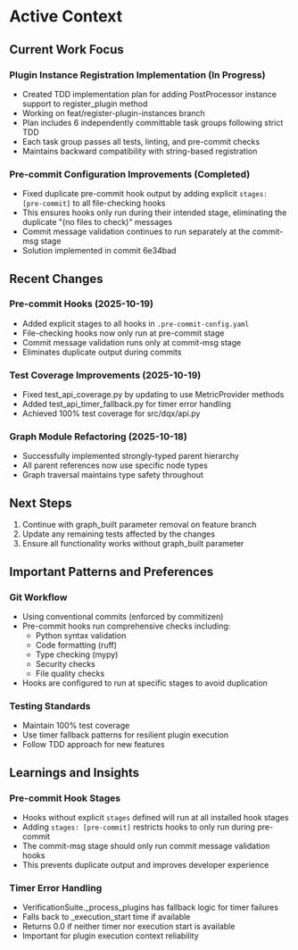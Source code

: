 # Active Context

## Current Work Focus

### Plugin Instance Registration Implementation (In Progress)
- Created TDD implementation plan for adding PostProcessor instance support to register_plugin method
- Working on feat/register-plugin-instances branch
- Plan includes 6 independently committable task groups following strict TDD
- Each task group passes all tests, linting, and pre-commit checks
- Maintains backward compatibility with string-based registration

### Pre-commit Configuration Improvements (Completed)
- Fixed duplicate pre-commit hook output by adding explicit `stages: [pre-commit]` to all file-checking hooks
- This ensures hooks only run during their intended stage, eliminating the duplicate "(no files to check)" messages
- Commit message validation continues to run separately at the commit-msg stage
- Solution implemented in commit 6e34bad

## Recent Changes

### Pre-commit Hooks (2025-10-19)
- Added explicit stages to all hooks in `.pre-commit-config.yaml`
- File-checking hooks now only run at pre-commit stage
- Commit message validation runs only at commit-msg stage
- Eliminates duplicate output during commits

### Test Coverage Improvements (2025-10-19)
- Fixed test_api_coverage.py by updating to use MetricProvider methods
- Added test_api_timer_fallback.py for timer error handling
- Achieved 100% test coverage for src/dqx/api.py

### Graph Module Refactoring (2025-10-18)
- Successfully implemented strongly-typed parent hierarchy
- All parent references now use specific node types
- Graph traversal maintains type safety throughout

## Next Steps

1. Continue with graph_built parameter removal on feature branch
2. Update any remaining tests affected by the changes
3. Ensure all functionality works without graph_built parameter

## Important Patterns and Preferences

### Git Workflow
- Using conventional commits (enforced by commitizen)
- Pre-commit hooks run comprehensive checks including:
  - Python syntax validation
  - Code formatting (ruff)
  - Type checking (mypy)
  - Security checks
  - File quality checks
- Hooks are configured to run at specific stages to avoid duplication

### Testing Standards
- Maintain 100% test coverage
- Use timer fallback patterns for resilient plugin execution
- Follow TDD approach for new features

## Learnings and Insights

### Pre-commit Hook Stages
- Hooks without explicit `stages` defined will run at all installed hook stages
- Adding `stages: [pre-commit]` restricts hooks to only run during pre-commit
- The commit-msg stage should only run commit message validation hooks
- This prevents duplicate output and improves developer experience

### Timer Error Handling
- VerificationSuite._process_plugins has fallback logic for timer failures
- Falls back to _execution_start time if available
- Returns 0.0 if neither timer nor execution start is available
- Important for plugin execution context reliability
